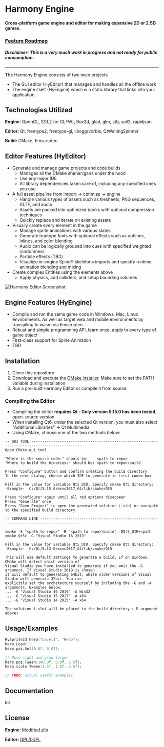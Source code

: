     
# Harmony Engine

#### Cross-platform game engine and editor for making expansive 2D or 2.5D games.

### [Feature Roadmap](https://github.com/users/GameOverture/projects/2)
##### **Disclaimer:** This is a very much work in progress and not ready for public consumption.
---
The Harmony Engine consists of two main projects
- The GUI editor (HyEditor) that manages and handles all the offline work
- The engine itself (HyEngine) which is a static library that links into your application.

## Technologies Utilized

**Engine:** OpenGL, SDL2 (or GLFW), Box2d, glad, glm, stb, soil2, rapidjson

**Editor:** Qt, freetype2, freetype-gl, libogg/vorbis, QtWaitingSpinner

**Build:** CMake, Emscripten

## Editor Features (HyEditor)
* Generate and manage game projects and code builds
    - Manages all the CMake shenanigans under the hood
    - Use any major IDE
    - All library dependencies taken care of, including any specified ones you use
* A full asset pipeline from import -> optimize -> engine
    - Handle various types of assets such as tilesheets, PNG sequences, GLTF, and audio
    - Assets are packed into optimized banks with optional compression techniques
    - Quickly replace and iterate on existing assets
* Visually create every element in the game
    - Manage sprite animations with various states
    - Generate truetype fonts with optional effects such as outlines, inlines, and color blending
    - Audio can be logically grouped into cues with specified weighted randomness
    - Particle effects (TBD)
    - Visualize in-engine Spine® skeletons imports and specify runtime animation blending and mixing
* Create complex Entities using the elements above
    - Apply physics, add colliders, and setup bounding volumes

![Harmony Editor Screenshot](https://user-images.githubusercontent.com/344924/140581279-a3899c64-ea8b-4c9a-b869-b11d07444db2.png)

## Engine Features (HyEngine)

- Compile and run the same game code in Windows, Mac, Linux environments. As well as target web and mobile environments by transpiling to wasm via Emscripten.
- Robust and simple programming API, learn once, apply to every type of game object
- First-class support for Spine Animation
- TBD

## Installation 

1. Clone this repository
2. Download and execute the [CMake Installer](https://cmake.org/download/). Make sure to set the PATH variable during installation
3. Run a pre-built Harmony Editor or compile it from source

### Compiling the Editor
- Compiling the editor **requires Qt - Only version 5.15.0 has been tested**, open-source version
- When installing Qt6, under the selected Qt version, you must also select "Additional Libraries" -> Qt Multimedia
- Using CMake, choose one of the two methods below:
```
-- GUI TOOL ---------------------------------------------------------------------------------------------
Open CMake-gui tool

"Where is the source code:" should be:    <path to repo>
"Where to build the binaries:" should be: <path to repo>\build

Press "Configure" button and confirm creating the build directory
In the next dialog, choose which IDE to generate in first combo box

Fill in the value for variable Qt5_DIR. Specify cmake Qt5 directory:
-Example-  C:/Qt/5.15.0/msvc2017_64/lib/cmake/Qt5
  
Press "Configure" again until all red options disappear
Press "Generate" once
Press "Open Project" to open the generated solution (.sln) or navigate to the specified build directory

-- COMMAND LINE ----------------------------------------------------------------------------------------
  
cmake -S "<path to repo>" -B "<path to repo>\build" -DQt5_DIR=<path cmake Qt5> -G "Visual Studio 16 2019"

Fill in the value for variable Qt5_DIR. Specify cmake Qt5 directory:
-Example-  C:/Qt/5.13.0/msvc2017_64/lib/cmake/Qt5

This will use default settings to generate a build. If on Windows, CMake will detect which version of 
Visual Studio you have installed to generate if you omit the -G argument. If Visual Studio 2019 is chosen 
it will default to generating 64bit, while older versions of Visual Studio will generate 32bit. You can
explicitly set the archetecture yourself by including the -G and -A arguments. Examples below:
... -G "Visual Studio 16 2019" -A Win32
... -G "Visual Studio 15 2017" -A x64
... -G "Visual Studio 14 2015" -A x64

The solution (.sln) will be placed in the build directory (-B argument above)
```
  
## Usage/Examples

```C++
HySprite2d hero("Level1", "Hero");
hero.Load();
hero.pos.Set(0.0f, 0.0f);

// Move right and grow larger
hero.pos.Tween(100.0f, 0.0f, 2.5f);
hero.scale.Tween(1.5f, 1.5f, 2.5f);

// TODO: actual useful examples
```
  
## Documentation

lol

  
## License

**Engine:** [Modified zlib](https://github.com/GameOverture/HarmonyEngine/blob/master/LICENSE/)

**Editor:** [GPL/LGPL](https://github.com/GameOverture/HarmonyEngine/blob/master/LICENSE/)
